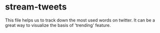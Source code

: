 # stream-tweets
This file helps us to track down the most used words on twitter. It can be a great way to visualize the basis of 'trending' feature.
